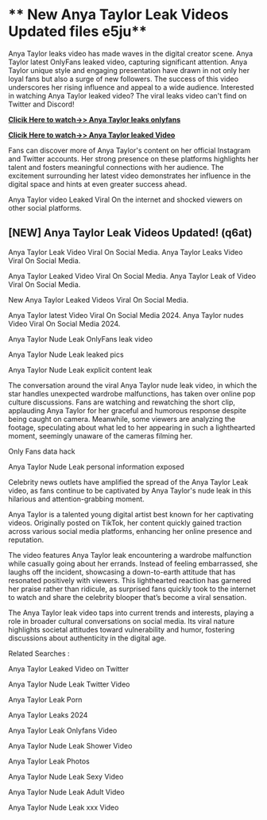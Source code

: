
# ** New Anya Taylor Leak Videos Updated files e5ju** #

  Anya Taylor leaks video has made waves in the digital creator scene.  Anya Taylor latest OnlyFans leaked video, capturing significant attention.  Anya Taylor unique style and engaging presentation have drawn in not only her loyal fans but also a surge of new followers. The success of this video underscores her rising influence and appeal to a wide audience. Interested in watching Anya Taylor leaked video? The viral leaks video can't find on Twitter and Discord!

**[Clicik Here to watch->>  Anya Taylor leaks onlyfans ](http://xflirt.top)**

**[Clicik Here to watch->>  Anya Taylor leaked Video](http://xflirt.top)**

Fans can discover more of Anya Taylor's content on her official Instagram and Twitter accounts. Her strong presence on these platforms highlights her talent and fosters meaningful connections with her audience. The excitement surrounding her latest video demonstrates her influence in the digital space and hints at even greater success ahead.

  Anya Taylor video Leaked Viral On the internet and shocked viewers on other social platforms.

## [NEW] Anya Taylor Leak Videos Updated!  (q6at) ##

  Anya Taylor Leak Video Viral On Social Media.  Anya Taylor Leaks Video Viral On Social Media.

  Anya Taylor Leaked Video Viral On Social Media.  Anya Taylor Leak of Video Viral On Social Media.

New Anya Taylor Leaked Videos Viral On Social Media.

  Anya Taylor latest Video Viral On Social Media 2024.  Anya Taylor nudes Video Viral On Social Media 2024.

  Anya Taylor Nude Leak OnlyFans leak video

  Anya Taylor Nude Leak leaked pics

  Anya Taylor Nude Leak explicit content leak

The conversation around the viral Anya Taylor nude leak video, in which the star handles unexpected wardrobe malfunctions, has taken over online pop culture discussions. Fans are watching and rewatching the short clip, applauding Anya Taylor for her graceful and humorous response despite being caught on camera. Meanwhile, some viewers are analyzing the footage, speculating about what led to her appearing in such a lighthearted moment, seemingly unaware of the cameras filming her.

Only Fans data hack

  Anya Taylor Nude Leak personal information exposed

Celebrity news outlets have amplified the spread of the Anya Taylor Leak video, as fans continue to be captivated by Anya Taylor's nude leak in this hilarious and attention-grabbing moment.

  Anya Taylor is a talented young digital artist best known for her captivating videos. Originally posted on TikTok, her content quickly gained traction across various social media platforms, enhancing her online presence and reputation.

The video features Anya Taylor leak encountering a wardrobe malfunction while casually going about her errands. Instead of feeling embarrassed, she laughs off the incident, showcasing a down-to-earth attitude that has resonated positively with viewers. This lighthearted reaction has garnered her praise rather than ridicule, as surprised fans quickly took to the internet to watch and share the celebrity blooper that’s become a viral sensation.

The Anya Taylor leak video taps into current trends and interests, playing a role in broader cultural conversations on social media. Its viral nature highlights societal attitudes toward vulnerability and humor, fostering discussions about authenticity in the digital age.

Related Searches :

  Anya Taylor Leaked Video on Twitter

  Anya Taylor Nude Leak Twitter Video

  Anya Taylor Leak Porn

  Anya Taylor Leaks 2024

  Anya Taylor Leak Onlyfans Video

  Anya Taylor Nude Leak Shower Video

  Anya Taylor Leak Photos

  Anya Taylor Nude Leak Sexy Video

  Anya Taylor Nude Leak Adult Video

  Anya Taylor Nude Leak xxx Video


